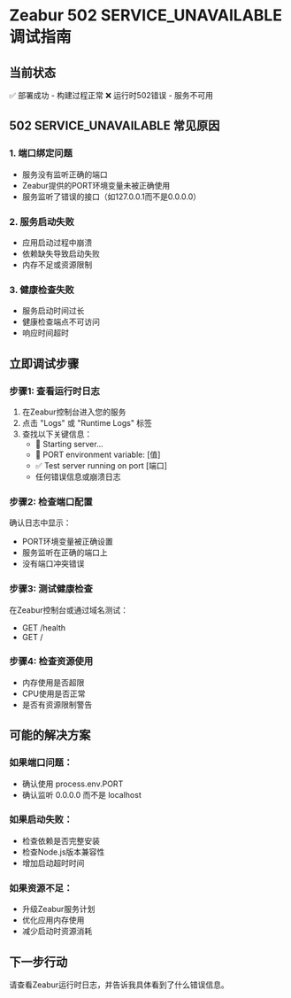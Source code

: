 # Zeabur 502 SERVICE_UNAVAILABLE 调试指南

## 当前状态
✅ 部署成功 - 构建过程正常
❌ 运行时502错误 - 服务不可用

## 502 SERVICE_UNAVAILABLE 常见原因

### 1. 端口绑定问题
- 服务没有监听正确的端口
- Zeabur提供的PORT环境变量未被正确使用
- 服务监听了错误的接口（如127.0.0.1而不是0.0.0.0）

### 2. 服务启动失败
- 应用启动过程中崩溃
- 依赖缺失导致启动失败
- 内存不足或资源限制

### 3. 健康检查失败
- 服务启动时间过长
- 健康检查端点不可访问
- 响应时间超时

## 立即调试步骤

### 步骤1: 查看运行时日志
1. 在Zeabur控制台进入您的服务
2. 点击 "Logs" 或 "Runtime Logs" 标签
3. 查找以下关键信息：
   - 🚀 Starting server...
   - 🔧 PORT environment variable: [值]
   - ✅ Test server running on port [端口]
   - 任何错误信息或崩溃日志

### 步骤2: 检查端口配置
确认日志中显示：
- PORT环境变量被正确设置
- 服务监听在正确的端口上
- 没有端口冲突错误

### 步骤3: 测试健康检查
在Zeabur控制台或通过域名测试：
- GET /health
- GET /

### 步骤4: 检查资源使用
- 内存使用是否超限
- CPU使用是否正常
- 是否有资源限制警告

## 可能的解决方案

### 如果端口问题：
- 确认使用 process.env.PORT
- 确认监听 0.0.0.0 而不是 localhost

### 如果启动失败：
- 检查依赖是否完整安装
- 检查Node.js版本兼容性
- 增加启动超时时间

### 如果资源不足：
- 升级Zeabur服务计划
- 优化应用内存使用
- 减少启动时资源消耗

## 下一步行动
请查看Zeabur运行时日志，并告诉我具体看到了什么错误信息。